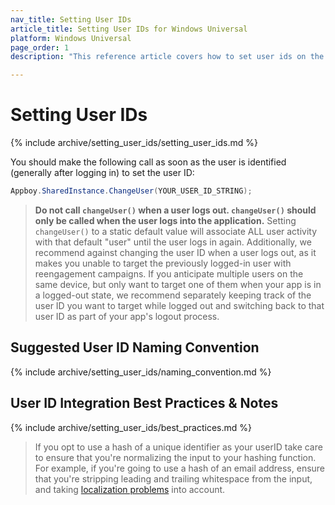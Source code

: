 ```yaml
---
nav_title: Setting User IDs
article_title: Setting User IDs for Windows Universal
platform: Windows Universal
page_order: 1
description: "This reference article covers how to set user ids on the Windows Universal platform."

---
```


# Setting User IDs

{% include archive/setting_user_ids/setting_user_ids.md %}

You should make the following call as soon as the user is identified (generally after logging in) to set the user ID:

```csharp
Appboy.SharedInstance.ChangeUser(YOUR_USER_ID_STRING);
```

>  __Do not call `changeUser()` when a user logs out. `changeUser()` should only be called when the user logs into the application.__ Setting `changeUser()` to a static default value will associate ALL user activity with that default "user" until the user logs in again.
Additionally, we recommend against changing the user ID when a user logs out, as it makes you unable to target the previously logged-in user with reengagement campaigns. If you anticipate multiple users on the same device, but only want to target one of them when your app is in a logged-out state, we recommend separately keeping track of the user ID you want to target while logged out and switching back to that user ID as part of your app's logout process.

## Suggested User ID Naming Convention

{% include archive/setting_user_ids/naming_convention.md %}

## User ID Integration Best Practices & Notes

{% include archive/setting_user_ids/best_practices.md %}

> If you opt to use a hash of a unique identifier as your userID take care to ensure that you're normalizing the input to your hashing function. For example, if you're going to use a hash of an email address, ensure that you're stripping leading and trailing whitespace from the input, and taking [localization problems][6] into account.

[1]: {{site.baseurl}}/developer_guide/rest_api/user_data/#user-data
[2]: {{site.baseurl}}/developer_guide/rest_api/messaging/
[6]: http://developer.android.com/reference/java/util/Locale.html#default_locale "Android Developer Docs - Localization"

